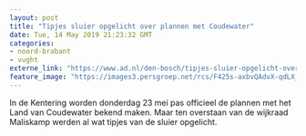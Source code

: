 ```yaml
---
layout: post
title: "Tipjes sluier opgelicht over plannen met Coudewater"
date: Tue, 14 May 2019 21:23:32 GMT
categories: 
- noord-brabant 
- vught 
externe_link: "https://www.ad.nl/den-bosch/tipjes-sluier-opgelicht-over-plannen-met-coudewater~a19f39fe/"
feature_image: "https://images3.persgroep.net/rcs/F425s-axbvQAdvX-qdLX_bZWq14/diocontent/148390741/_fitwidth/400/?appId=21791a8992982cd8da851550a453bd7f&quality=0.7"
---
```


In de Kentering worden donderdag 23 mei pas officieel de plannen met het Land van Coudewater bekend maken. Maar ten overstaan van de wijkraad Maliskamp werden al wat tipjes van de sluier opgelicht.
